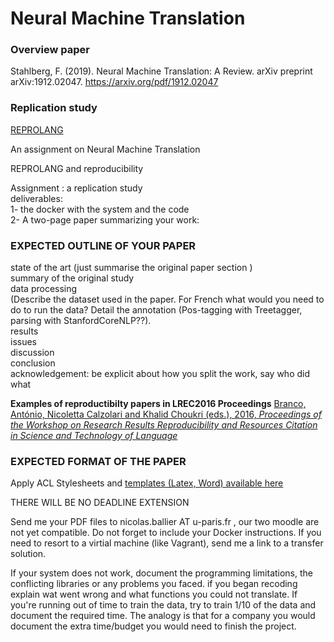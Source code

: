
# Neural Machine Translation


### Overview paper ###
Stahlberg, F. (2019). Neural Machine Translation: A Review. arXiv preprint arXiv:1912.02047.
https://arxiv.org/pdf/1912.02047


### Replication study ###
[REPROLANG](https://lrec2020.lrec-conf.org/en/reprolang2020/call-for-papers/)


An assignment on Neural Machine Translation 

REPROLANG and reproducibility </br>

Assignment : a replication study  </br>
deliverables: </br>
1- the docker with the system and the code </br>
2- A two-page paper summarizing your work: </br>

### EXPECTED OUTLINE OF YOUR PAPER  </br>
state of the art (just summarise the original paper section )</br>
summary of the original study </br>
data processing </br>
(Describe the dataset used in the paper. For French what would you need to do to run the data? Detail the annotation (Pos-tagging with Treetagger, parsing with StanfordCoreNLP??).</br>
results </br>
issues </br>
discussion </br>
conclusion </br>
acknowledgement: be explicit about how you split the work, say who did what</br>

**Examples of reproductibilty papers in LREC2016 Proceedings**
[Branco, António, Nicoletta Calzolari and Khalid Choukri (eds.), 2016, *Proceedings of the Workshop on Research Results Reproducibility and Resources Citation in Science and Technology of Language*](http://4real.di.fc.ul.pt/wp-content/uploads/2016/04/4REALWorkshopProceedings.pdf)


### EXPECTED FORMAT OF THE PAPER <br>
Apply ACL Stylesheets  and [templates (Latex, Word)  available here](http://acl2020.org/downloads/acl2020-templates.zip)

THERE WILL BE NO DEADLINE EXTENSION


Send me your PDF files to nicolas.ballier AT u-paris.fr , our two moodle are not yet compatible.
Do not forget to include your Docker instructions. If you need to resort to a virtial machine (like Vagrant), send me a link to a transfer solution. 

If your system does not work, document the programming limitations, the conflicting libraries or any problems you faced. if you began recoding explain wat went wrong and what functions you could not translate. If you're running out of time to train the data, try to train 1/10 of the data and document the required time. The analogy is that for a company you would document the extra time/budget you would need to finish the project. 










